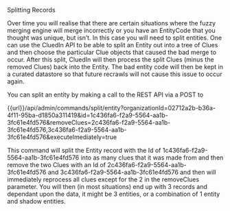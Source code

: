 Splitting Records

Over time you will realise that there are certain situations where the fuzzy merging engine will merge incorrectly or you have an EntityCode that you thought was unique, but isn’t. In this case you will need to split entities. One can use the CluedIn API to be able to split an Entity out into a tree of Clues and then choose the particular Clue objects that caused the bad merge to occur. After this split, CluedIn will then process the split Clues (minus the removed Clues) back into the Entity. The bad entity code will then be kept in a curated datastore so that future recrawls will not cause this issue to occur again. 

You can split an entity by making a call to the REST API via a POST to

{{url}}/api/admin/commands/split/entity?organizationId=02712a2b-b36a-4f11-95ba-d1850a311419&id=1c436fa6-f2a9-5564-aa1b-3fc61e4fd576&removeClues=2c436fa6-f2a9-5564-aa1b-3fc61e4fd576,3c436fa6-f2a9-5564-aa1b-3fc61e4fd576&executeImediately=true

This command will split the Entity record with the Id of 1c436fa6-f2a9-5564-aa1b-3fc61e4fd576 into as many clues that it was made from and then remove the two Clues with an Id of 2c436fa6-f2a9-5564-aa1b-3fc61e4fd576 and 3c436fa6-f2a9-5564-aa1b-3fc61e4fd576 and then will immediately reprocess all clues except for the 2 in the removeClues parameter. You will then (in most situations) end up with 3 records and dependant upon the data, it might be 3 entities, or a combination of 1 entity and shadow entities. 

